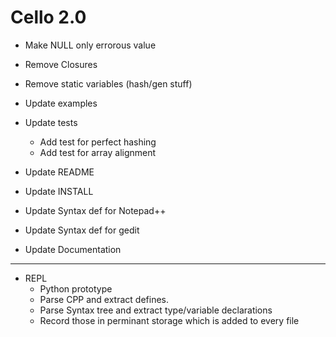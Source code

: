 Cello 2.0
=========

* Make NULL only errorous value
* Remove Closures

* Remove static variables (hash/gen stuff)

* Update examples
* Update tests
  - Add test for perfect hashing
  - Add test for array alignment
* Update README
* Update INSTALL
* Update Syntax def for Notepad++
* Update Syntax def for gedit
* Update Documentation

----------------

* REPL
  - Python prototype
  - Parse CPP and extract defines.
  - Parse Syntax tree and extract type/variable declarations
  - Record those in perminant storage which is added to every file
